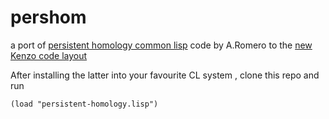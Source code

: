 # pershom
a port of [persistent homology common lisp](http://www.unirioja.es/cu/anromero/persistent-homology.zip) 
code by A.Romero to the [new Kenzo code layout](https://github.com/gheber/kenzo)

After installing the latter into your favourite CL system , clone this repo and run 
```
(load "persistent-homology.lisp")
```

